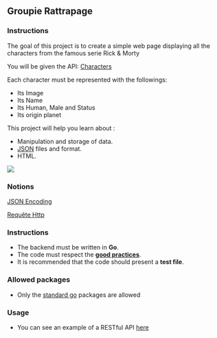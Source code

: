## Groupie Rattrapage

### Instructions

The goal of this project is to create a simple web page displaying all the characters from the famous serie Rick & Morty

You will be given the API: 
[Characters](https://rickandmortyapi.com/api/character)

Each character must be represented with the followings:
* Its Image
* Its Name
* Its Human, Male and Status 
* Its origin planet

This project will help you learn about :

- Manipulation and storage of data.
- [JSON](https://www.json.org/json-en.html) files and format.
- HTML.

![](https://i.imgur.com/ExTrZQE.png)

### Notions
[JSON Encoding](https://golang.org/pkg/encoding/json/)

[Requête Http](https://golang.org/pkg/net/http/)

### Instructions

- The backend must be written in **Go**.
- The code must respect the [**good practices**](https://public.01-edu.org/subjects/good-practices/).
- It is recommended that the code should present a **test file**.

### Allowed packages

- Only the [standard go](https://golang.org/pkg/) packages are allowed

### Usage

- You can see an example of a RESTful API [here](https://rickandmortyapi.com/)